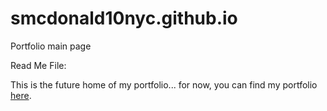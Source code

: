 # smcdonald10nyc.github.io
Portfolio main page

Read Me File:

This is the future home of my portfolio... for now, you can find my portfolio [here](https://www.mcdonald.technology/search/label/Portfolio).
